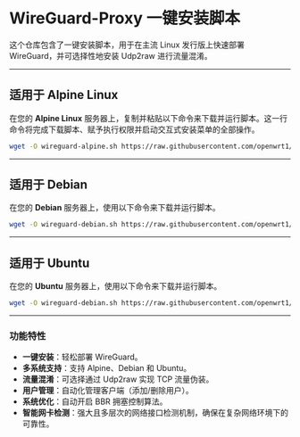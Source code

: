 # WireGuard-Proxy 一键安装脚本

这个仓库包含了一键安装脚本，用于在主流 Linux 发行版上快速部署 WireGuard，并可选择性地安装 Udp2raw 进行流量混淆。

---

## 适用于 Alpine Linux

在您的 **Alpine Linux** 服务器上，复制并粘贴以下命令来下载并运行脚本。这一行命令将完成下载脚本、赋予执行权限并启动交互式安装菜单的全部操作。

```bash
wget -O wireguard-alpine.sh https://raw.githubusercontent.com/openwrt1/wireGuard-proxy/main/wireguard-alpine.sh && chmod +x wireguard-alpine.sh && ./wireguard-alpine.sh
```

---

## 适用于 Debian

在您的 **Debian** 服务器上，使用以下命令来下载并运行脚本。

```bash
wget -O wireguard-debian.sh https://raw.githubusercontent.com/openwrt1/wireGuard-proxy/main/wireguard-debian.sh && chmod +x wireguard-debian.sh && ./wireguard-debian.sh
```

---

## 适用于 Ubuntu

在您的 **Ubuntu** 服务器上，使用以下命令来下载并运行脚本。

```bash
wget -O wireguard-debian.sh https://raw.githubusercontent.com/openwrt1/wireGuard-proxy/main/wireguard-debian.sh && chmod +x wireguard-debian.sh && ./wireguard-debian.sh
```

---

### 功能特性

*   **一键安装**：轻松部署 WireGuard。
*   **多系统支持**：支持 Alpine、Debian 和 Ubuntu。
*   **流量混淆**：可选择通过 Udp2raw 实现 TCP 流量伪装。
*   **用户管理**：自动化管理客户端（添加/删除用户）。
*   **系统优化**：自动开启 BBR 拥塞控制算法。
*   **智能网卡检测**：强大且多层次的网络接口检测机制，确保在复杂网络环境下的可靠性。
